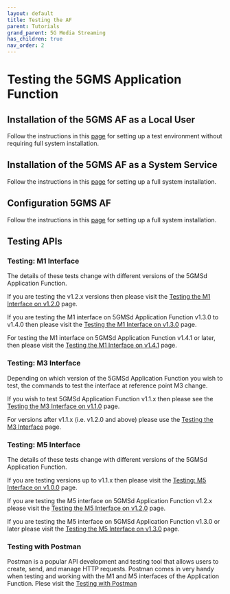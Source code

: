 ```yaml
---
layout: default
title: Testing the AF
parent: Tutorials
grand_parent: 5G Media Streaming
has_children: true
nav_order: 2
---
```


# Testing the 5GMS Application Function

## Installation of the 5GMS AF as a Local User

Follow the instructions in this [page](./application-function/installation-local-user-5GMSAF.html) for setting up a test environment without
requiring full
system installation.

## Installation of the 5GMS AF as a System Service

Follow the instructions in this [page](./application-function/installation-system-service-5GMSAF.html) for setting up a full system
installation.

## Configuration 5GMS AF

Follow the instructions in this [page](./application-function/configuration-5GMSAF.html) for setting up a full system installation.

## Testing APIs

### Testing: M1 Interface

The details of these tests change with different versions of the 5GMSd Application Function.

If you are testing the v1.2.x versions then please visit the [Testing the M1 Interface on v1.2.0](./application-function/testing-m1-v120.html)
page.

If you are testing the M1 interface on 5GMSd Application Function v1.3.0 to v1.4.0 then please visit the
[Testing the M1 Interface on v1.3.0](./application-function/testing-m1-v130.html) page.

For testing the M1 interface on 5GMSd Application Function v1.4.1 or later, then please visit the
[Testing the M1 Interface on v1.4.1](./application-function/testing-m1-v141.html) page.

### Testing: M3 Interface

Depending on which version of the 5GMSd Application Function you wish to test, the commands to test the interface at
reference point M3 change.

If you wish to test 5GMSd Application Function v1.1.x then please see
the [Testing the M3 Interface on v1.1.0](./application-function/testing-m3-v110.html) page.

For versions after v1.1.x (i.e. v1.2.0 and above) please use the [Testing the M3 Interface](./application-function/testing-m3-v120.html) page.

### Testing: M5 Interface

The details of these tests change with different versions of the 5GMSd Application Function.

If you are testing versions up to v1.1.x then please visit the [Testing: M5 Interface on v1.0.0](./application-function/testing-m5-v100.html)
page.

If you are testing the M5 interface on 5GMSd Application Function v1.2.x please visit the
[Testing the M5 Interface on v1.2.0](./application-function/testing-m5-v120.html) page.

If you are testing the M5 interface on 5GMSd Application Function v1.3.0 or later please visit the
[Testing the M5 Interface on v1.3.0](./application-function/testing-m5-v130.html) page.

### Testing with Postman

Postman is a popular API development and testing tool that allows users to create, send, and manage HTTP requests.
Postman comes in very handy when testing and working with the M1 and M5 interfaces of the Application Function. Plese
visit the [Testing with Postman](./application-function/testing-postman.html)
